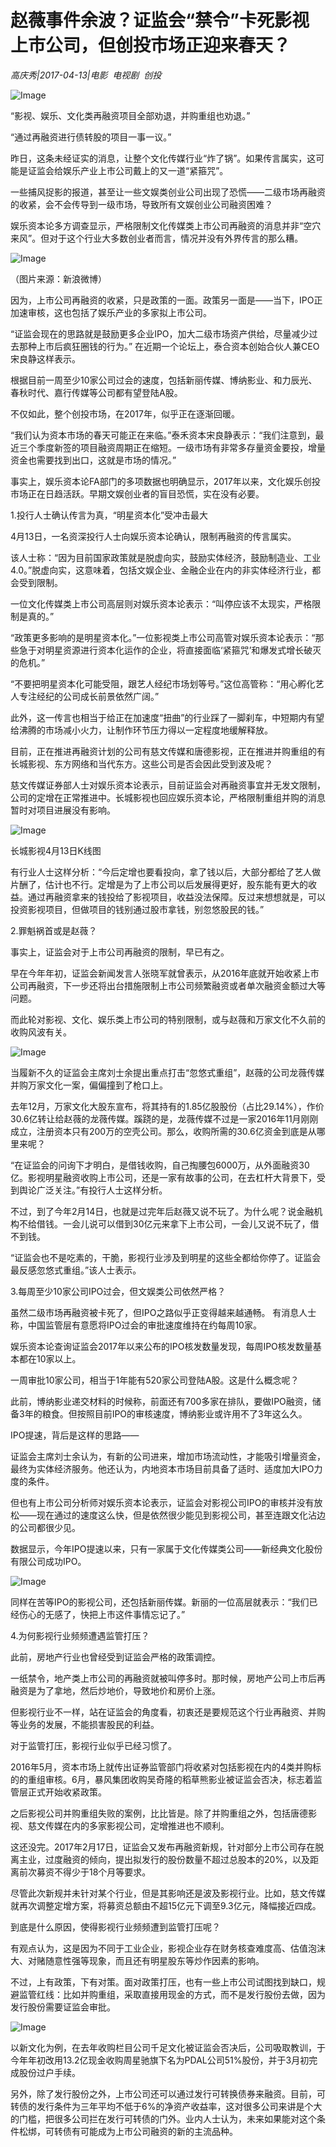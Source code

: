 # 赵薇事件余波？证监会“禁令”卡死影视上市公司，但创投市场正迎来春天？

*高庆秀|2017-04-13|电影 
                                                电视剧 
                                                创投*

![Image](http://static.ylzbl.com/uploads/ueditor/php/upload/image/20170704/1499156001280201.jpeg)

“影视、娱乐、文化类再融资项目全部劝退，并购重组也劝退。”

“通过再融资进行债转股的项目一事一议。”

昨日，这条未经证实的消息，让整个文化传媒行业“炸了锅”。如果传言属实，这可能是证监会给娱乐产业上市公司戴上的又一道“紧箍咒”。

一些捕风捉影的报道，甚至让一些文娱类创业公司出现了恐慌——二级市场再融资的收紧，会不会传导到一级市场，导致所有文娱创业公司融资困难？

娱乐资本论多方调查显示，严格限制文化传媒类上市公司再融资的消息并非“空穴来风”。但对于这个行业大多数创业者而言，情况并没有外界传言的那么糟。

![Image](http://static.ylzbl.com/201704281803164824)

（图片来源：新浪微博）

因为，上市公司再融资的收紧，只是政策的一面。政策另一面是——当下，IPO正加速审核，这也包括了娱乐产业的多家拟上市公司。

“证监会现在的思路就是鼓励更多企业IPO，加大二级市场资产供给，尽量减少过去那种上市后疯狂圈钱的行为。” 在近期一个论坛上，泰合资本创始合伙人兼CEO宋良静这样表示。

根据目前一周至少10家公司过会的速度，包括新丽传媒、博纳影业、和力辰光、春秋时代、嘉行传媒等公司都有望登陆A股。

不仅如此，整个创投市场，在2017年，似乎正在逐渐回暖。

“我们认为资本市场的春天可能正在来临。”泰禾资本宋良静表示：“我们注意到，最近三个季度新签的项目融资周期正在缩短。一级市场有非常多存量资金要投，增量资金也需要找到出口，这就是市场的情况。”

事实上，娱乐资本论FA部门的多项数据也明确显示，2017年以来，文化娱乐创投市场正在日趋活跃。早期文娱创业者的盲目恐慌，实在没有必要。

1.投行人士确认传言为真，“明星资本化”受冲击最大

4月13日，一名资深投行人士向娱乐资本论确认，限制再融资的传言属实。

该人士称：“因为目前国家政策就是脱虚向实，鼓励实体经济，鼓励制造业、工业4.0。”脱虚向实，这意味着，包括文娱企业、金融企业在内的非实体经济行业，都会受到限制。

一位文化传媒类上市公司高层则对娱乐资本论表示：“叫停应该不太现实，严格限制是真的。”

“政策更多影响的是明星资本化。”一位影视类上市公司高管对娱乐资本论表示：“那些急于对明星资源进行资本化运作的企业，将直接面临‘紧箍咒’和爆发式增长破灭的危机。”

“不要把明星资本化可能受阻，跟艺人经纪市场划等号。”这位高管称：“用心孵化艺人专注经纪的公司成长前景依然广阔。”

此外，这一传言也相当于给正在加速度“扭曲”的行业踩了一脚刹车，中短期内有望给沸腾的市场减小火力，让制作环节压力得以一定程度地缓解释放。

目前，正在推进再融资计划的公司有慈文传媒和唐德影视，正在推进并购重组的有长城影视、东方网络和当代东方。这些公司是否会因此受到波及呢？

慈文传媒证券部人士对娱乐资本论表示，目前证监会对再融资事宜并无发文限制，公司的定增在正常推进中。长城影视也回应娱乐资本论，严格限制重组并购的消息暂时对项目进展没有影响。

![Image](http://static.ylzbl.com/201704281803164553)

长城影视4月13日K线图

有行业人士这样分析：“今后定增也要看投向，拿了钱以后，大部分都给了艺人做片酬了，估计也不行。定增是为了上市公司以后发展得更好，股东能有更大的收益。通过再融资拿来的钱投给了影视项目，收益没法保障。反过来想想就是，可以投资影视项目，但做项目的钱别通过股市拿钱，别忽悠股民的钱。”

2.罪魁祸首或是赵薇？

事实上，证监会对于上市公司再融资的限制，早已有之。

早在今年年初，证监会新闻发言人张晓军就曾表示，从2016年底就开始收紧上市公司再融资，下一步还将出台措施限制上市公司频繁融资或者单次融资金额过大等问题。

而此轮对影视、文化、娱乐类上市公司的特别限制，或与赵薇和万家文化不久前的收购风波有关。

![Image](http://static.ylzbl.com/201704281803167894)

当履新不久的证监会主席刘士余提出重点打击“忽悠式重组”，赵薇的公司龙薇传媒并购万家文化一案，偏偏撞到了枪口上。

去年12月，万家文化大股东宣布，将其持有的1.85亿股股份（占比29.14%），作价30.6亿转让给赵薇的龙薇传媒。蹊跷的是，龙薇传媒不过是一家2016年11月刚刚成立，注册资本只有200万的空壳公司。那么，收购所需的30.6亿资金到底是从哪里来呢？

“在证监会的问询下才明白，是借钱收购，自己掏腰包6000万，从外面融资30亿。影视明星融资收购上市公司，还是一家有故事的公司，在去杠杆大背景下，受到舆论广泛关注。”有投行人士这样分析。

不过，到了今年2月14日，也就是过完年后赵薇又说不玩了。为什么呢？说金融机构不给借钱。一会儿说可以借到30亿元来拿下上市公司，一会儿又说不玩了，借不到钱。

“证监会也不是吃素的，干脆，影视行业涉及到明星的这些全都给你停了。证监会最反感忽悠式重组。”该人士表示。

3.每周至少10家公司IPO过会，但文娱类公司依然严格？

虽然二级市场再融资被卡死了，但IPO之路似乎正变得越来越通畅。 有消息人士称，中国监管层有意愿将IPO过会的审批速度维持在约每周10家。

娱乐资本论查询证监会2017年以来公布的IPO核发数量发现，每周IPO核发数量基本都在10家以上。

一周审批10家公司，相当于1年能有520家公司登陆A股。这是什么概念呢？

此前，博纳影业递交材料的时候称，前面还有700多家在排队，要做IPO融资，储备3年的粮食。但按照目前IPO的审核速度，博纳影业或许用不了3年这么久。

IPO提速，背后是这样的思路——

证监会主席刘士余认为，有新的公司进来，增加市场流动性，才能吸引增量资金，最终为实体经济服务。他还认为，内地资本市场目前具备了适时、适度加大IPO力度的条件。

但也有上市公司分析师对娱乐资本论表示，证监会对影视公司IPO的审核并没有放松——现在通过的速度这么快，但是依然很少能见到影视公司，甚至连跟文化沾边的公司都很少见。

数据显示，今年IPO提速以来，只有一家属于文化传媒类公司——新经典文化股份有限公司成功IPO。

![Image](http://static.ylzbl.com/201704281803165193)

同样在苦等IPO的影视公司，还包括新丽传媒。新丽的一位高层就表示：“我们已经伤心的无感了，快把上市这件事情忘记了。”

4.为何影视行业频频遭遇监管打压？

此前，房地产行业也曾经受到证监会严格的政策调控。

一纸禁令，地产类上市公司的再融资就被叫停多时。那时候，房地产公司上市后再融资是为了拿地，然后炒地价，导致地价和房价上涨。

但影视行业不一样，站在证监会的角度看，初衷还是要规范这个行业再融资、并购等业务的发展，不能损害股民的利益。

对于监管打压，影视行业似乎已经习惯了。

2016年5月，资本市场上就传出证券监管部门将收紧对包括影视在内的4类并购标的的重组审核。6月，暴风集团收购吴奇隆的稻草熊影业被证监会否决，标志着监管层正式开始收紧政策。

之后影视公司并购重组失败的案例，比比皆是。除了并购重组之外，包括唐德影视、慈文传媒在内的多家影视公司，定增推进也不顺利。

这还没完。2017年2月17日，证监会又发布再融资新规，针对部分上市公司存在脱离主业，过度融资的倾向，提出拟发行的股份数量不超过总股本的20%，以及距离前次募资不得少于18个月等要求。

尽管此次新规并未针对某个行业，但是其影响还是波及影视行业。比如，慈文传媒就再次调整定增方案，将募资总额由不超15亿元下调至9.3亿元，降幅接近四成。

到底是什么原因，使得影视行业频频遭到监管打压呢？

有观点认为，这是因为不同于工业企业，影视企业存在财务核查难度高、估值泡沫大、对赌随意性强等现象，而且还有明星股东等炒作因素的影响。

不过，上有政策，下有对策。面对政策打压，也有一些上市公司试图找到缺口，规避监管红线：比如并购重组，采取直接用现金的方式，而不是发行股份去做，因为发行股份需要证监会审批。

![Image](http://static.ylzbl.com/201704281803177367)

以新文化为例，在去年收购栏目公司千足文化被证监会否决后，公司吸取教训，于今年年初改用13.2亿现金收购周星驰旗下名为PDAL公司51%股份，并于3月初完成股份过户手续。

另外，除了发行股份之外，上市公司还可以通过发行可转换债券来融资。目前，可转债的发行条件为三年平均不低于6%的净资产收益率，这对很多公司来讲是个大的门槛，把很多公司拦在发行可转债的门外。业内人士认为，未来如果能对这个条件松绑，可转债有可能成为上市公司融资的新的主流品种。

